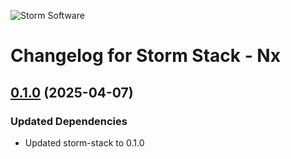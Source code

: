 ![Storm Software](https://public.storm-cdn.com/brand-banner.png)

# Changelog for Storm Stack - Nx

## [0.1.0](https://github.com/storm-software/storm-stack/releases/tag/nx%400.1.0) (2025-04-07)

### Updated Dependencies

- Updated storm-stack to 0.1.0
